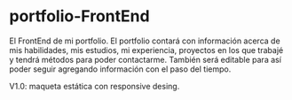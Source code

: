 # portfolio-FrontEnd
El FrontEnd de mi portfolio.
El portfolio contará con información acerca de mis habilidades, mis estudios, mi experiencia, proyectos en los que trabajé y tendrá métodos para poder contactarme.
También será editable para así poder seguir agregando información con el paso del tiempo.

V1.0: maqueta estática con responsive desing.